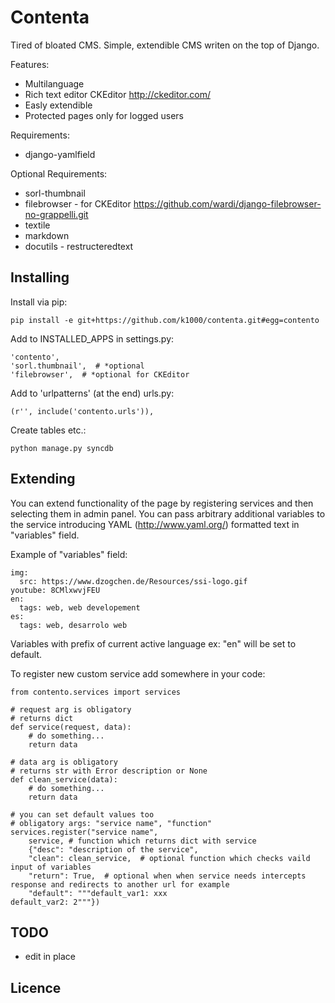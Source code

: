 Contenta
========
Tired of bloated CMS.
Simple, extendible CMS writen on the top of Django. 

Features:
* Multilanguage
* Rich text editor CKEditor http://ckeditor.com/
* Easly extendible 
* Protected pages only for logged users

Requirements:
* django-yamlfield
 
Optional Requirements:
* sorl-thumbnail
* filebrowser - for CKEditor https://github.com/wardi/django-filebrowser-no-grappelli.git
* textile
* markdown
* docutils - restructeredtext

Installing
----------
Install via pip:

    pip install -e git+https://github.com/k1000/contenta.git#egg=contento

Add to INSTALLED_APPS in settings.py:
    
    'contento',
    'sorl.thumbnail',  # *optional
    'filebrowser',  # *optional for CKEditor

Add to 'urlpatterns' (at the end) urls.py:
    
    (r'', include('contento.urls')),
    
Create tables etc.:

    python manage.py syncdb

Extending
---------
You can extend functionality of the page by registering services and then selecting them in admin panel.
You can pass arbitrary additional variables to the service introducing YAML (http://www.yaml.org/) formatted text in "variables" field.

Example of "variables" field:

    img:
      src: https://www.dzogchen.de/Resources/ssi-logo.gif
    youtube: 8CMlxwvjFEU
    en: 
      tags: web, web developement
    es:
      tags: web, desarrolo web 
    
Variables with prefix of current active language ex: "en" will be set to default.

To register new custom service add somewhere in your code:

    from contento.services import services
    
    # request arg is obligatory
    # returns dict
    def service(request, data):
        # do something...
        return data
        
    # data arg is obligatory
    # returns str with Error description or None
    def clean_service(data):
        # do something...
        return data
        
    # you can set default values too
    # obligatory args: "service name", "function" 
    services.register("service name", 
        service, # function which returns dict with service
        {"desc": "description of the service",
        "clean": clean_service,  # optional function which checks vaild input of variables
        "return": True,  # optional when when service needs intercepts response and redirects to another url for example
        "default": """default_var1: xxx
    default_var2: 2"""})

TODO
----
* edit in place

Licence
-------
